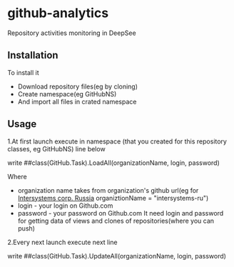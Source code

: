 # github-analytics
Repository activities monitoring in DeepSee

## Installation

To install it 
+ Download repository files(eg by cloning)
+ Create namespace(eg GitHubNS)
+ And import all files in crated namespace

## Usage
1.At first launch execute in namespace (that you created for this repository classes, eg GitHubNS) line below

write ##class(GitHub.Task).LoadAll(organizationName, login, password)

Where 
+ organization name takes from organization's github url(eg for [Intersystems corp. Russia](https://github.com/intersystems-ru) organiztionName = "intersystems-ru")
+ login - your login on Github.com
+ password - your password on Github.com
It need login and password for getting data of views and clones of repositories(where you can push) 

2.Every next launch execute next line

write ##class(GitHub.Task).UpdateAll(organizationName, login, password)
